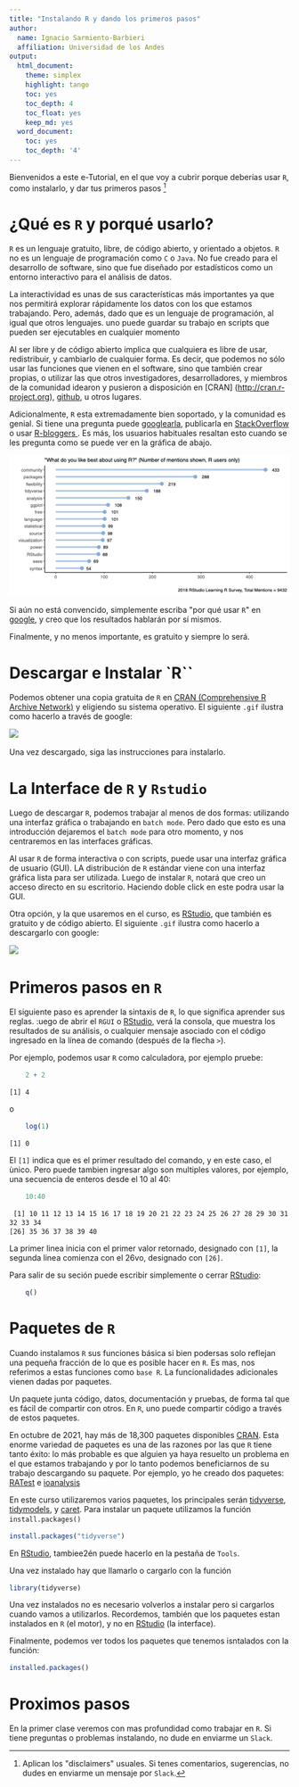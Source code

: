 ```yaml
---
title: "Instalando R y dando los primeros pasos"
author:
  name: Ignacio Sarmiento-Barbieri
  affiliation: Universidad de los Andes
output:
  html_document:
    theme: simplex
    highlight: tango
    toc: yes
    toc_depth: 4
    toc_float: yes
    keep_md: yes
  word_document:
    toc: yes
    toc_depth: '4'
---
```






Bienvenidos a este e-Tutorial, en el que voy a cubrir porque deberías usar `R`, como instalarlo, y dar tus primeros pasos
[^fn-1] 


[^fn-1]: Aplican los "disclaimers" usuales. Si tenes comentarios, sugerencias, no dudes en enviarme un mensaje por `Slack`.

# ¿Qué es `R` y porqué usarlo?


`R` es un lenguaje gratuito, libre, de código abierto, y orientado a objetos. `R` no es un lenguaje de programación como `C` o `Java`. No fue creado para el desarrollo de software, sino que fue diseñado por estadísticos como un entorno interactivo para el análisis de datos. 


La interactividad es unas de sus características más importantes ya que nos permitirá explorar rápidamente los datos con los que estamos trabajando. Pero, además, dado que es un lenguaje de programación, al igual que otros lenguajes. uno puede guardar su trabajo en scripts que pueden ser ejecutables en cualquier momento
 
Al ser libre y de código abierto implica que cualquiera es libre de usar, redistribuir, y cambiarlo de cualquier forma. Es decir, que podemos no sólo usar las funciones que vienen en el software, sino que también crear propias, o utilizar las que otros investigadores, desarrolladores, y miembros de la comunidad idearon y pusieron a disposición en [CRAN] (http://cran.r-project.org), [github]( https://github.com/), u otros lugares.

Adicionalmente, `R`  esta extremadamente bien soportado, y la comunidad es genial. Si tiene una pregunta puede [googlearla](<http://www.google.com>), publicarla en [StackOverflow](<http://stackoverflow.com/>) o usar [R-bloggers ](<http://www.r-bloggers.com/>) . Es más, los usuarios habituales resaltan esto cuando se les pregunta como se puede ver en la gráfica de abajo.

![](aux/Rbest.png)

Si aún no está convencido, simplemente escriba "por qué usar `R`" en [google](<http://www.google.com>), y creo que los resultados hablarán por sí mismos. 

Finalmente, y no menos importante, es gratuito y siempre lo será.







# Descargar e Instalar `R``

Podemos obtener una copia gratuita de `R` en [CRAN (Comprehensive R Archive Network)](<http://cran.r-project.org>) y eligiendo su sistema operativo. El siguiente  `.gif` ilustra como hacerlo a través de google:


![](aux/Download_R.gif)

Una vez descargado, siga las instrucciones para instalarlo.



# La Interface de `R` y `Rstudio`

Luego de descargar `R`, podemos trabajar al menos de dos formas: utilizando una interfaz gráfica o trabajando en `batch mode`. Pero dado que esto es una introducción dejaremos el `batch mode` para otro momento, y nos centraremos en las interfaces gráficas.  

Al usar `R` de forma interactiva o con scripts, puede usar una interfaz gráfica de usuario (GUI). LA distribución de `R` estándar viene con una interfaz gráfica lista para ser utilizada. Luego de instalar `R`, notará que creo un  acceso directo en su escritorio. Haciendo doble click en este podra usar la GUI.

Otra opción, y la que usaremos en el curso, es [RStudio](https://www.rstudio.com/), que también es gratuito y de código abierto. El siguiente  `.gif` ilustra como hacerlo a descargarlo con google:




![](aux/Download_Rstudio.gif)

# Primeros pasos en `R`

El siguiente paso es aprender la sintaxis de `R`, lo que significa aprender sus reglas. :uego de abrir el `RGUI` o [RStudio](https://www.rstudio.com/), verá la consola, que muestra los resultados de su análisis, o cualquier mensaje asociado con el código  ingresado en la línea de comando (después de la flecha `>`).

Por ejemplo, podemos usar `R` como calculadora, por ejemplo pruebe:




```r
    2 + 2
```

```
[1] 4
```

o


```r
    log(1)
```

```
[1] 0
```

El `[1]` indica que es el primer resultado del comando, y en este caso, el ùnico. Pero puede tambien ingresar algo son multiples valores, por ejemplo, una secuencia de enteros desde el 10 al 40:

 

```r
    10:40
```

```
 [1] 10 11 12 13 14 15 16 17 18 19 20 21 22 23 24 25 26 27 28 29 30 31 32 33 34
[26] 35 36 37 38 39 40
```

La primer linea inicia con el primer valor retornado, designado con `[1]`, la segunda linea comienza con el 26vo, designado con `[26]`.


Para salir de su seción puede escribir simplemente o cerrar [RStudio](https://www.rstudio.com/):


```r
    q()
```


# Paquetes de `R`


Cuando instalamos `R` sus funciones básica si bien podersas solo reflejan una pequeña fracción de lo que es posible hacer en `R`. Es mas, nos referimos a estas funciones como `base R`. La funcionalidades adicionales vienen dadas por paquetes.

Un paquete junta código, datos, documentación y pruebas, de forma tal que es fácil de compartir con otros. En `R`, uno puede compartir código a través de estos paquetes. 

En octubre de 2021, hay más de 18,300 paquetes disponibles [CRAN](<http://cran.r-project.org>). Esta enorme variedad de paquetes es una de las razones por las que `R` tiene tanto éxito: lo más probable es que alguien ya haya resuelto un problema en el que estamos trabajando y por lo tanto podemos beneficiarnos de su trabajo descargando su paquete. Por ejemplo, yo he creado dos paquetes: [RATest](https://cran.r-project.org/web/packages/RATest/index.html) e [ioanalysis](https://cran.r-project.org/web/packages/ioanalysis/)

En este curso utilizaremos varios paquetes, los principales serán [tidyverse](https://www.tidyverse.org/), [tidymodels](https://www.tidymodels.org/), y [caret](https://cran.r-project.org/web/packages/caret/index.html). Para instalar un paquete utilizamos la función `install.packages()`


```r
install.packages("tidyverse")
```

En [RStudio](https://www.rstudio.com/), tambiee2én puede hacerlo en la pestaña de `Tools`. 

Una vez instalado hay que llamarlo o cargarlo con la función


```r
library(tidyverse)
```

Una vez instalados no es necesario volverlos a instalar pero si cargarlos cuando vamos a utilizarlos. Recordemos, también que los paquetes estan instalados en `R` (el motor), y no en [RStudio](https://www.rstudio.com/) (la interface).

Finalmente, podemos ver todos los paquetes que tenemos isntalados con la función:

```r
installed.packages()
```


# Proximos pasos

En la primer clase veremos con mas profundidad como trabajar en `R`. Si tiene preguntas o problemas instalando, no dude en enviarme un `Slack`.


